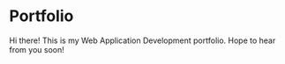 # Portfolio
Hi there!
This is my Web Application Development portfolio.
Hope to hear from you soon!
